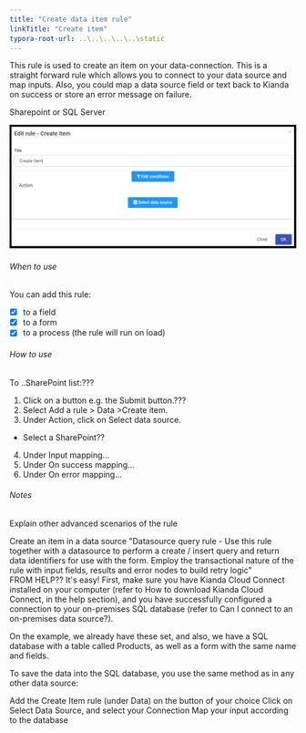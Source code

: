 ```yaml
---
title: "Create data item rule"
linkTitle: "Create item"
typora-root-url: ..\..\..\..\..\static
---
```


This  rule is used to create an item on your data-connection. This is a straight forward rule which allows you to connect to your data source and map inputs. Also, you could map a data source field or text back to Kianda on success or store an error message on failure.

Sharepoint or SQL Server

![Create item dialog box](/images/createitem.png)

###### When to use 
You can add this rule:
- [x] to a field
- [x] to a form 
- [x] to a process (the rule will run on load)

###### How to use
To ..SharePoint list:???
1. Click on a button e.g. the Submit button.???
2. Select Add a rule > Data >Create item.
3. Under Action, click on Select data source.
- Select a SharePoint??
4. Under Input mapping...
5. Under On success mapping...
6. Under On error mapping...


###### Notes
Explain other advanced scenarios of the rule

Create an item in a data source	"Datasource query rule - Use this rule together with a datasource to perform a create / insert query and return data identifiers for use with the form. Employ the transactional nature of the rule with input fields, results and error nodes to build retry logic"	
 FROM HELP??
 It's easy! First, make sure you have Kianda Cloud Connect installed on your computer (refer to How to download Kianda Cloud Connect, in the help section), and you have successfully configured a connection to your on-premises SQL database (refer to Can I connect to an on-premises data source?).

On the example, we already have these set, and also, we have a SQL database with a table called Products, as well as a form with the same name and fields.

To save the data into the SQL database, you use the same method as in any other data source:

Add the Create Item rule (under Data) on the button of your choice
Click on Select Data Source, and select your Connection
Map your input according to the database

